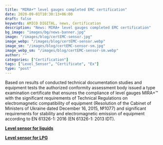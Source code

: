 ```yaml
---
title: "MIRA+™ level gauges completed EMC certification"
date: 2020-09-01T10:30:13+06:00
draft: false
keywords: AMICO DIGITAL, news, Certification
description: "News: MIRA+ level gauges completed EMC certification"
bg_image: "images/bg/news-banner.jpg"
image: "/images/blog/certEMC-sensor.jpg"
image_webp: "/images/blog/certEMC-sensor.webp"
image_sm: "/images/blog/certEMC-sensor-sm.jpg"
image_webp_sm: "/images/blog/certEMC-sensor-sm.webp"
author: ""
categories: ["Certification"]
tags: ["Level_Sensor", "Certificate", "Ex"]
type: "post"
---
```


Based on results of conducted technical documentation studies and equipment tests the authorized conformity assessment body issued a type examination certificate that ensures the compliance of level gauges MIRA+™ with the significant requirements of Technical Regulations on electromagnetic compatibility of equipment (Resolution of the Cabinet of Ministers of Ukraine dated December 16, 2015, №1077) and significant requirements for stability and electromagnetic emission of equipment according to EN 61326-1: 2016 (EN 61326-1: 2013 IDT).

**[Level sensor for liquids](/en/level-sensor/)**

**[Level sensor for LPG](/en/level-sensor-lpg/)**